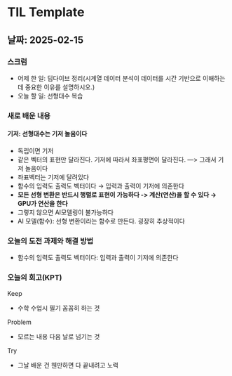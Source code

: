 # TIL Template

## 날짜: 2025-02-15

### 스크럼
- 어제 한 일: 딥다이브 정리(시계열 데이터 분석이 데이터를 시간 기반으로 이해하는 데 중요한 이유를 설명하시오.)
- 오늘 할 일: 선형대수 복습

### 새로 배운 내용
#### 기저: 선형대수는 기저 놀음이다
- 독립이면 기저
- 같은 벡터의 표현만 달라진다. 기저에 따라서 좌표평면이 달라진다. —> 그래서 기저 놀음이다
- 좌표벡터는 기저에 달려있다
- 함수의 입력도 출력도 벡터이다 → 입력과 출력이 기저에 의존한다
- **모든 선형 변환은 반드시 행렬로 표현이 가능하다 -> 계산(연산)을 할 수 있다 → GPU가 연산을 한다**
- 그렇지 않으면 AI모델링이 불가능하다
- AI 모델(함수): 선형 변환이라는 함수로 만든다. 굉장히 추상적이다

### 오늘의 도전 과제와 해결 방법
- 함수의 입력도 출력도 벡터이다: 입력과 출력이 기저에 의존한다 

### 오늘의 회고(KPT)
Keep
- 수학 수업시 필기 꼼꼼히 하는 것 

Problem
- 모르는 내용 다음 날로 넘기는 것

Try
- 그날 배운 건 웬만하면 다 끝내려고 노력
